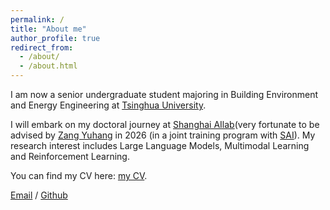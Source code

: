 ```yaml
---
permalink: /
title: "About me"
author_profile: true
redirect_from: 
  - /about/
  - /about.html
---
```

I am now a senior undergraduate student majoring in Building Environment and Energy Engineering at [Tsinghua University](https://www.tsinghua.edu.cn/).

I will embark on my doctoral journey at [Shanghai AIlab](https://www.shlab.org.cn/)(very fortunate to be advised by [Zang Yuhang](https://yuhangzang.github.io/) in 2026 (in a joint training program with [SAI](https://soai.sjtu.edu.cn/)). My research interest includes Large Language Models, Multimodal Learning and Reinforcement Learning.

You can find my CV here: [my CV](https://github.com/yph22/yangpenghui.github.io/tree/master/assets/CV.pdf).

[Email](mailto:yph22@mails.tsinghua.edu.cn) / [Github](https://github.com/yph22) 

